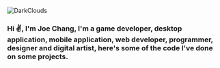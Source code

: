 ![DarkClouds](https://github.com/JoZhang06/JoZhang06/assets/123129983/e403260d-210b-4869-87b4-2a679c53cb0a)


### Hi ✌, I'm **Joe Chang**, I'm a game developer, desktop application, mobile application, web developer, programmer, designer and digital artist, here's some of the code I've done on some projects.

